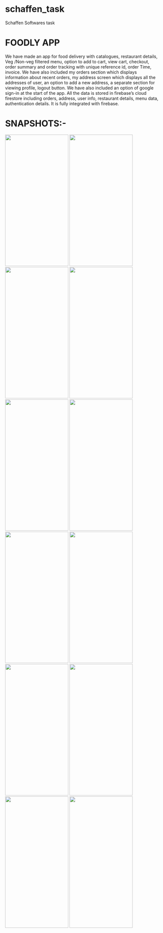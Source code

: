 # schaffen_task
 Schaffen Softwares task
# **FOODLY APP**
We have made an app for food delivery with catalogues, restaurant details, Veg /Non-veg filtered menu, option to add to cart, view cart, checkout, order summary and order tracking with unique reference id, order Time, invoice. We have also included my orders section which displays information about recent orders, my address screen which displays all the addresses of user, an option to add a new address, a separate section for viewing profile, logout button. We have also included an option of google sign-in at the start of the app. All the data is stored in firebase’s cloud firestore including orders, address, user info, restaurant details, menu data, authentication details. It is fully integrated with firebase.

# **SNAPSHOTS:-**
<img src='https://user-images.githubusercontent.com/73791635/151673931-6acd76b0-3712-44df-a1e6-6afe4aa6b3cc.jpg' width=205 height=426>
<img src='https://user-images.githubusercontent.com/73791635/151673939-bbd93ae2-f603-4ec5-ba51-a35d0c339b12.jpg' width=205 height=426>
<img src='https://user-images.githubusercontent.com/73791635/151673952-022143a7-affa-4a42-8ba2-83b9edae0abb.jpg' width=205 height=426>
<img src='https://user-images.githubusercontent.com/73791635/151673957-7261e745-0737-481c-b99c-f2272d164eeb.jpg' width=205 height=426>
<img src='https://user-images.githubusercontent.com/73791635/151674491-58401d08-797a-4257-8fdb-14634bd7e15c.jpg' width=205 height=426>
<img src='https://user-images.githubusercontent.com/73791635/151673967-3faa2707-db00-4d5a-8f11-25275573bb6d.jpg' width=205 height=426>
<img src='https://user-images.githubusercontent.com/73791635/151673959-4f0493ca-2209-4b23-b3a9-8f09f48fcf7b.jpg' width=205 height=426>
<img src='https://user-images.githubusercontent.com/73791635/151673979-bf85522e-963a-4bce-8da9-728e4ed945a9.jpg' width=205 height=426>
<img src='https://user-images.githubusercontent.com/73791635/151673983-c6b124b5-6840-4254-9a6c-51c62d726a39.jpg' width=205 height=426>
<img src='https://user-images.githubusercontent.com/73791635/151673988-0f3a9e06-0f36-41b7-af5d-bb6c02d4a5ef.jpg' width=205 height=426>
<img src='https://user-images.githubusercontent.com/73791635/151673990-baa8d1f7-710c-4db7-8c13-5635f5278d1d.jpg' width=205 height=426>
<img src='https://user-images.githubusercontent.com/73791635/151673996-bc93b25d-23ba-48a2-9b79-32d5cc84a632.jpg' width=205 height=426>
